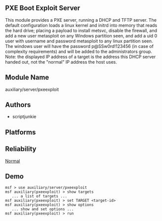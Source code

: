 ## PXE Boot Exploit Server

This module provides a PXE server, running a DHCP and TFTP 
server. The default configuration loads a linux kernel and 
initrd into memory that reads the hard drive; placing a 
payload to install metsvc, disable the firewall, and add a 
new user metasploit on any Windows partition seen, and add a 
uid 0 user with username and password metasploit to any 
linux partition seen. The windows user will have the 
password p@SSw0rd!123456 (in case of complexity 
requirements) and will be added to the administrators group. 
Note: the displayed IP address of a target is the address 
this DHCP server handed out, not the "normal" IP address the 
host uses.


## Module Name
auxiliary/server/pxeexploit

## Authors
* scriptjunkie





## Platforms


## Reliability
[Normal](https://github.com/rapid7/metasploit-framework/wiki/Exploit-Ranking)

## Demo

```
msf > use auxiliary/server/pxeexploit
msf auxiliary(pxeexploit) > show targets
   ... a list of targets ...
msf auxiliary(pxeexploit) > set TARGET <target-id>
msf auxiliary(pxeexploit) > show options
   ... show and set options ...
msf auxiliary(pxeexploit) > run
```
    
    